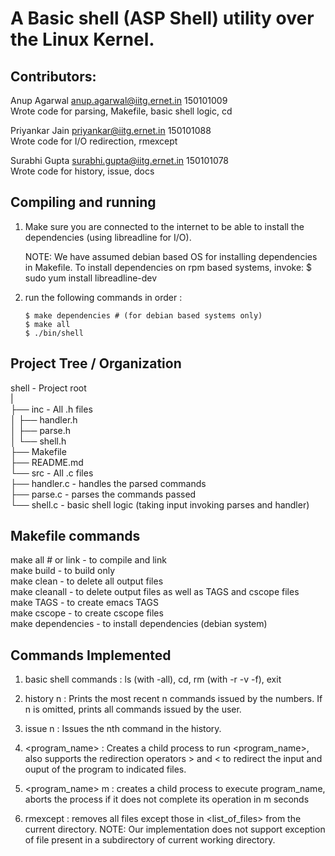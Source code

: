 # A Basic shell (ASP Shell) utility over the Linux Kernel.

## Contributors:
Anup Agarwal      anup.agarwal@iitg.ernet.in    150101009  
Wrote code for parsing, Makefile, basic shell logic, cd  

Priyankar Jain    priyankar@iitg.ernet.in       150101088  
Wrote code for I/O redirection, rmexcept  

Surabhi Gupta     surabhi.gupta@iitg.ernet.in   150101078  
Wrote code for history, issue, docs  

## Compiling and running
1) Make sure you are connected to the internet
   to be able to install the dependencies (using libreadline for I/O). 

   NOTE: We have assumed debian based OS for installing dependencies in Makefile.
   To install dependencies on rpm based systems, invoke:
   $ sudo yum install libreadline-dev
   
2) run the following commands in order : 
   ```
   $ make dependencies # (for debian based systems only)
   $ make all
   $ ./bin/shell
   ```

## Project Tree / Organization
shell                - Project root     
|     
├── inc              - All .h files    
│   ├── handler.h    
│   ├── parse.h    
│   └── shell.h    
├── Makefile    
├── README.md    
└── src              - All .c files    
    ├── handler.c    - handles the parsed commands    
    ├── parse.c      - parses the commands passed     
    └── shell.c      - basic shell logic (taking input invoking parses and handler)    

## Makefile commands
make all # or link   - to compile and link   
make build           - to build only    
make clean           - to delete all output files   
make cleanall        - to delete output files as well as TAGS and cscope files   
make TAGS            - to create emacs TAGS   
make cscope          - to create cscope files   
make dependencies    - to install dependencies (debian system)   

## Commands Implemented 
1)  basic shell commands : ls (with -all), cd, rm (with -r -v -f), exit

2)  history n : Prints the most recent n commands issued by the numbers. If n is
				omitted, prints all commands issued by the user.

3)  issue n  : Issues the nth command in the history.

4)  <program_name> : Creates a child process to run <program_name>, also supports 
		     the redirection operators > and <  to redirect the input and 
		     ouput of the program to indicated files.

5)  <program_name> m  : creates a child process to execute program_name, aborts the
 			process if it does not complete its operation in m seconds

6)  rmexcept <list of files> : removes all files except those in <list_of_files> from the current directory.
            		       NOTE: Our implementation does not support exception of file
            		       present in a subdirectory of current working directory.
